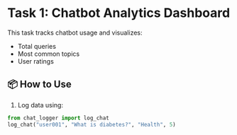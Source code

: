 # Task 1: Chatbot Analytics Dashboard

This task tracks chatbot usage and visualizes:
- Total queries
- Most common topics
- User ratings

## 📦 How to Use

1. Log data using:
```python
from chat_logger import log_chat
log_chat("user001", "What is diabetes?", "Health", 5)
